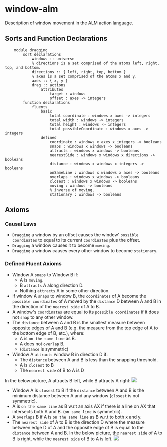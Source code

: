 # window-alm
Description of window movement in the ALM action language.

## Sorts and Function Declarations
```
    module dragging
        sort declarations
            windows :: universe
            % directions is a set comprised of the atoms left, right, top, and bottom.
            directions :: { left, right, top, bottom }
            % axes is a set comprised of the atoms x and y.
            axes :: { x, y }
            drag :: actions
                attributes
                    target : windows
                    offset : axes -> integers
        function declarations
            fluents
                basic
                    total coordinate : windows x axes -> integers
                    total width : windows -> integers
                    total height : windows -> integers
                    total possibleCoordinate : windows x axes -> integers
                defined
                    coordinate : windows x axes x integers -> booleans
                    snaps : windows x windows -> booleans
                    attracts : windows x windows -> booleans
                    nearestSide : windows x windows x directions -> booleans
                    distance : windows x windows x integers -> booleans
                    onSameLine : windows x windows x axes -> booleans
                    overlaps : windows x windows -> booleans
                    closest : windows x windows -> booleans
                    moving : windows -> booleans
                    % inverse of moving.
                    stationary : windows -> booleans
```

## Axioms

### Causal Laws
- `Dragging` a window by an offset causes the window' `possible coordinates` to equal to its current `coordinates` plus the offset.
- `Dragging` a window causes it to become `moving`.
- `Dragging` a window causes every other window to become `stationary`.
### Defined Fluent Axioms
- Window A `snaps` to Window B if:
    - A is `moving`.
    - B `attracts` A along direction D.
    - Nothing `attracts` A in some other direction.
- If window A `snaps` to window B, the `coordinates` of A become the `possible coordinates` of A moved
by the `distance` D between A and B in the direction of the `nearest side` of A to B.
- A window's `coordinates` are equal to its `possible coordinates` if it does not `snap` to any other window.
- The `distance` between A and B is the smallest measure between opposite edges of A and B (e.g. the measure from the top edge of A to the bottom edge of B, etc.), where:
    - A is `on the same line` as B.
    - A does not `overlap` B.
    - (`distance` is symmetric)
- Window A `attracts` window B in direction D if:
    - The `distance` between A and B is less than the snapping threshold.
    - A is `closest` to B
    - The `nearest side` of B to A is D

In the below picture, A attracts B left, while B attracts A right:
![](https://i.imgur.com/zYOB0rS.png)
- Window A is `closest` to B if the `distance` between A and B is the minimum distance between A and any window (`closest` is not symmetric).
- A is `on the same line` as B w.r.t an axis AX if there is a line on AX that intersects both A and B. (`on same line` is symmetric).
- A `overlaps` B if A is `on the same line` as B w.r.t to both x and y.
- The `nearest side` of A to B is the direction D where the measure between edge D of A and the opposite edge of B is equal to the `distance` between A and B.
In the below picture, the `nearest side` of A to B is right, while the `nearest side` of B to A is left.
![](https://i.imgur.com/zYOB0rS.png)



